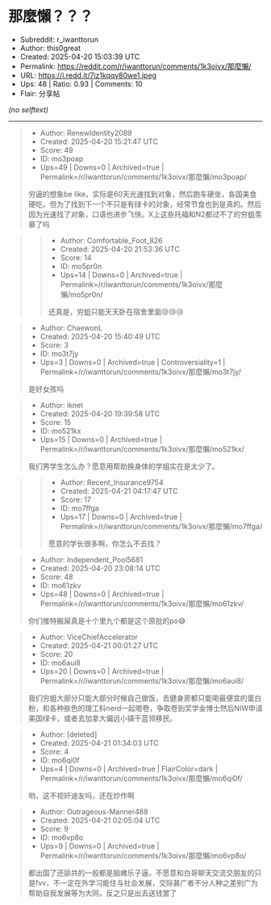 # 那麼懶？？？

- Subreddit: r_iwanttorun
- Author: this0great
- Created: 2025-04-20 15:03:39 UTC
- Permalink: https://reddit.com/r/iwanttorun/comments/1k3oivx/那麼懶/
- URL: https://i.redd.it/7iz1kqqv80we1.jpeg
- Ups: 48 | Ratio: 0.93 | Comments: 10
- Flair: 分享帖

_(no selftext)_

---

> - Author: RenewIdentity2089
> - Created: 2025-04-20 15:21:47 UTC
> - Score: 49
> - ID: mo3poap
> - Ups=49 | Downs=0 | Archived=true | Permalink=/r/iwanttorun/comments/1k3oivx/那麼懶/mo3poap/
>
> 穷逼的想象be like，实际是60天光速找到对象，然后跑车硬坐，各国美食硬吃，但为了找到下一个不只是有绿卡的对象，经常节食也到是真的。然后因为光速找了对象，口语也进步飞快。X上这些托福和N2都过不了的穷蛆羡慕了吗

>> - Author: Comfortable_Foot_826
>> - Created: 2025-04-20 21:53:36 UTC
>> - Score: 14
>> - ID: mo5pr0n
>> - Ups=14 | Downs=0 | Archived=true | Permalink=/r/iwanttorun/comments/1k3oivx/那麼懶/mo5pr0n/
>>
>> 还真是，穷蛆只能天天卧在宿舍里面😢😢😢

> - Author: ChaewonL
> - Created: 2025-04-20 15:40:49 UTC
> - Score: 3
> - ID: mo3t7jy
> - Ups=3 | Downs=0 | Archived=true | Controversiality=1 | Permalink=/r/iwanttorun/comments/1k3oivx/那麼懶/mo3t7jy/
>
> 是好女孩吗

> - Author: iknet
> - Created: 2025-04-20 19:39:58 UTC
> - Score: 15
> - ID: mo521kx
> - Ups=15 | Downs=0 | Archived=true | Permalink=/r/iwanttorun/comments/1k3oivx/那麼懶/mo521kx/
>
> 我们男学生怎么办？愿意用帮助换身体的学姐实在是太少了。

>> - Author: Recent_Insurance9754
>> - Created: 2025-04-21 04:17:47 UTC
>> - Score: 17
>> - ID: mo7ffga
>> - Ups=17 | Downs=0 | Archived=true | Permalink=/r/iwanttorun/comments/1k3oivx/那麼懶/mo7ffga/
>>
>> 愿意的学长很多啊，你怎么不去找？

> - Author: Independent_Pool5681
> - Created: 2025-04-20 23:08:14 UTC
> - Score: 48
> - ID: mo61zkv
> - Ups=48 | Downs=0 | Archived=true | Permalink=/r/iwanttorun/comments/1k3oivx/那麼懶/mo61zkv/
>
> 你们推特搬屎真是十个里九个都是这个原批的po😅

> - Author: ViceChiefAccelerator
> - Created: 2025-04-21 00:01:27 UTC
> - Score: 20
> - ID: mo6aui8
> - Ups=20 | Downs=0 | Archived=true | Permalink=/r/iwanttorun/comments/1k3oivx/那麼懶/mo6aui8/
>
> 我们穷蛆大部分只能大部分时候自己做饭，去健身房都只能喝最便宜的蛋白粉，和各种肤色的理工科nerd一起嗯卷，争取卷到奖学金博士然后NIW申请美国绿卡，或者去加拿大偏远小镇干蓝领移民。

> - Author: [deleted]
> - Created: 2025-04-21 01:34:03 UTC
> - Score: 4
> - ID: mo6qi0f
> - Ups=4 | Downs=0 | Archived=true | FlairColor=dark | Permalink=/r/iwanttorun/comments/1k3oivx/那麼懶/mo6qi0f/
>
> 哟，这不视奸迪友吗，还在炒作啊

> - Author: Outrageous-Manner488
> - Created: 2025-04-21 02:05:04 UTC
> - Score: 9
> - ID: mo6vp8o
> - Ups=9 | Downs=0 | Archived=true | Permalink=/r/iwanttorun/comments/1k3oivx/那麼懶/mo6vp8o/
>
> 都出国了还舔共的一般都是脑瘫乐子逼，不愿意和白哥聊天交流交朋友的只是fvv，不一定在外学习能住与社会发展，交际甚广者不分人种之差别广为帮助自我发展等为大同，反之只是出去送钱罢了
